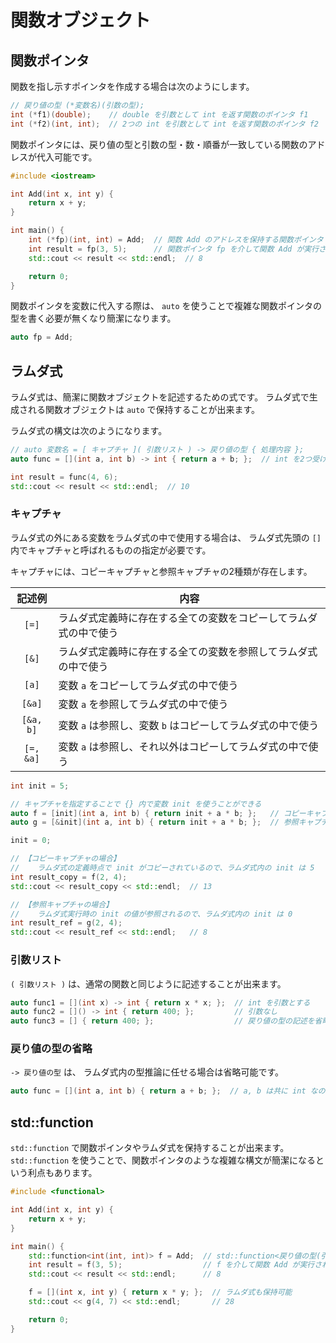 # 関数オブジェクト

## 関数ポインタ

関数を指し示すポインタを作成する場合は次のようにします。

```cpp
// 戻り値の型 (*変数名)(引数の型);
int (*f1)(double);    // double を引数として int を返す関数のポインタ f1
int (*f2)(int, int);  // 2つの int を引数として int を返す関数のポインタ f2
```

関数ポインタには、戻り値の型と引数の型・数・順番が一致している関数のアドレスが代入可能です。

```cpp
#include <iostream>

int Add(int x, int y) {
    return x + y;
}

int main() {
    int (*fp)(int, int) = Add;  // 関数 Add のアドレスを保持する関数ポインタ fp
    int result = fp(3, 5);      // 関数ポインタ fp を介して関数 Add が実行される
    std::cout << result << std::endl;  // 8

    return 0;
}
```

関数ポインタを変数に代入する際は、 `auto` を使うことで複雑な関数ポインタの型を書く必要が無くなり簡潔になります。

```cpp
auto fp = Add;
```

## ラムダ式

ラムダ式は、簡潔に関数オブジェクトを記述するための式です。
ラムダ式で生成される関数オブジェクトは `auto` で保持することが出来ます。

ラムダ式の構文は次のようになります。

```cpp
// auto 変数名 = [ キャプチャ ]( 引数リスト ) -> 戻り値の型 { 処理内容 };
auto func = [](int a, int b) -> int { return a + b; };  // int を2つ受け取り、足した結果を返すラムダ式

int result = func(4, 6);
std::cout << result << std::endl;  // 10
```

### キャプチャ

ラムダ式の外にある変数をラムダ式の中で使用する場合は、
ラムダ式先頭の `[]` 内でキャプチャと呼ばれるものの指定が必要です。

キャプチャには、コピーキャプチャと参照キャプチャの2種類が存在します。

|  記述例   | 内容                                                        |
|:---------:|------------------------------------------------------------|
| `[=]`     | ラムダ式定義時に存在する全ての変数をコピーしてラムダ式の中で使う |
| `[&]`     | ラムダ式定義時に存在する全ての変数を参照してラムダ式の中で使う   |
| `[a]`     | 変数 `a` をコピーしてラムダ式の中で使う                       |
| `[&a]`    | 変数 `a` を参照してラムダ式の中で使う                         |
| `[&a, b]` | 変数 `a` は参照し、変数 `b` はコピーしてラムダ式の中で使う     |
| `[=, &a]` | 変数 `a` は参照し、それ以外はコピーしてラムダ式の中で使う       |

```cpp
int init = 5;

// キャプチャを指定することで {} 内で変数 init を使うことができる
auto f = [init](int a, int b) { return init + a * b; };   // コピーキャプチャ
auto g = [&init](int a, int b) { return init + a * b; };  // 参照キャプチャ

init = 0;

// 【コピーキャプチャの場合】
//    ラムダ式の定義時点で init がコピーされているので、ラムダ式内の init は 5
int result_copy = f(2, 4);
std::cout << result_copy << std::endl;  // 13

// 【参照キャプチャの場合】
//    ラムダ式実行時の init の値が参照されるので、ラムダ式内の init は 0
int result_ref = g(2, 4);
std::cout << result_ref << std::endl;   // 8
```


### 引数リスト

`( 引数リスト )` は、通常の関数と同じように記述することが出来ます。

```cpp
auto func1 = [](int x) -> int { return x * x; };  // int を引数とする
auto func2 = []() -> int { return 400; };         // 引数なし
auto func3 = [] { return 400; };                  // 戻り値の型の記述を省略した場合、 () ごと省略可能
```

### 戻り値の型の省略

`-> 戻り値の型` は、 ラムダ式内の型推論に任せる場合は省略可能です。

```cpp
auto func = [](int a, int b) { return a + b; };  // a, b は共に int なので、戻り値も int と推論される
```

## std::function

`std::function` で関数ポインタやラムダ式を保持することが出来ます。
`std::function` を使うことで、関数ポインタのような複雑な構文が簡潔になるという利点もあります。

```cpp
#include <functional>

int Add(int x, int y) {
    return x + y;
}

int main() {
    std::function<int(int, int)> f = Add;  // std::function<戻り値の型(引数の型)> 変数名
    int result = f(3, 5);                  // f を介して関数 Add が実行される
    std::cout << result << std::endl;      // 8

    f = [](int x, int y) { return x * y; };  // ラムダ式も保持可能
    std::cout << g(4, 7) << std::endl;       // 28

    return 0;
}
```